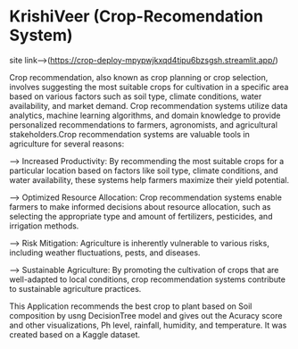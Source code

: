 # KrishiVeer (Crop-Recomendation System)

site link-->(https://crop-deploy-mpypwjkxqd4tipu6bzsgsh.streamlit.app/)


Crop recommendation, also known as crop planning or crop selection, involves suggesting the most suitable crops for cultivation in a specific area based on various factors such as soil type, climate conditions, water availability, and market demand. Crop recommendation systems utilize data analytics, machine learning algorithms, and domain knowledge to provide personalized recommendations to farmers, agronomists, and agricultural stakeholders.Crop recommendation systems are valuable tools in agriculture for several reasons:

--> Increased Productivity: By recommending the most suitable crops for a particular location based on  factors like soil type, climate conditions, and water availability, these systems help farmers maximize their yield potential.

--> Optimized Resource Allocation: Crop recommendation systems enable farmers to make informed decisions about resource allocation, such as selecting the appropriate type and amount of fertilizers, pesticides, and irrigation methods.

--> Risk Mitigation: Agriculture is inherently vulnerable to various risks, including weather fluctuations, pests, and diseases.

--> Sustainable Agriculture: By promoting the cultivation of crops that are well-adapted to local conditions, crop recommendation systems contribute to sustainable agriculture practices.

This Application recommends the best crop to plant based on Soil composition by usng DecisionTree model and gives out the Acuracy score and other visualizations, Ph level, rainfall, humidity, and temperature. It was created based on a Kaggle dataset.
